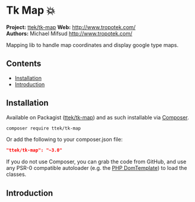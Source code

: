 # Tk Map :boom: 

__Project:__ [ttek/tk-map](http://packagist.org/packages/ttek/tk-map)
__Web:__ <http://www.tropotek.com/>  
__Authors:__ Michael Mifsud <http://www.tropotek.com/>  
  
Mapping lib to handle map coordinates and display google type maps.

## Contents

- [Installation](#installation)
- [Introduction](#introduction)


## Installation

Available on Packagist ([ttek/tk-map](http://packagist.org/packages/ttek/tk-map))
and as such installable via [Composer](http://getcomposer.org/).

```bash
composer require ttek/tk-map
```

Or add the following to your composer.json file:

```json
"ttek/tk-map": "~3.0"
```

If you do not use Composer, you can grab the code from GitHub, and use any
PSR-0 compatible autoloader (e.g. the [PHP DomTemplate](https://github.com/tropotek/tk-map))
to load the classes.

## Introduction


